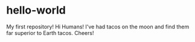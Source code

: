# hello-world
My first repository!
Hi Humans!
I've had tacos on the moon and find them far superior to Earth tacos. 
Cheers!
